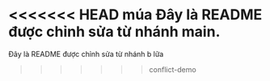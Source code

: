 <<<<<<< HEAD múa 
Đây là README được chỉnh sửa từ nhánh main.
=======
Đây là README được chỉnh sửa từ nhánh b lữa
>>>>>>> conflict-demo

